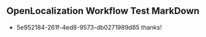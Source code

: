 ## OpenLocalization Workflow Test MarkDown
* 5e952184-261f-4ed8-9573-db0271989d85 thanks!

<!--HONumber=Sep16_HO1-->


